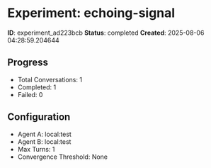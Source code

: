 # Experiment: echoing-signal

**ID**: experiment_ad223bcb
**Status**: completed
**Created**: 2025-08-06 04:28:59.204644

## Progress

- Total Conversations: 1
- Completed: 1
- Failed: 0

## Configuration

- Agent A: local:test
- Agent B: local:test
- Max Turns: 1
- Convergence Threshold: None
